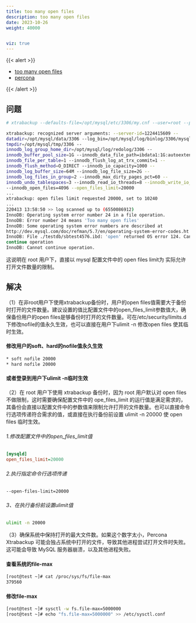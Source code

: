 ```yaml
---
title: too many open files
description: too many open files
date: 2023-10-26
weight: 40000


viz: true
---
```

<style>
th, td {
  border: 1px solid rgb(190, 190, 190);
}
</style>

{{< alert >}}

- [too many open files](https://opensource.actionsky.com/20220816-xtrabackup/)
- [percona](https://www.percona.com/blog/2016/12/28/using-percona-xtrabackup-mysql-instance-large-number-tables/)

{{< /alert >}}


## 问题

```bash
# xtrabackup --defaults-file=/opt/mysql/etc/3306/my.cnf --user=root --password=1 --socket=/opt/mysql/data/3306/mysqld.sock --backup --target-dir=/opt/mysql/backup/3306

xtrabackup: recognized server arguments: --server-id=1224415609 --
datadir=/opt/mysql/data/3306 --log_bin=/opt/mysql/log/binlog/3306/mysql-bin --
tmpdir=/opt/mysql/tmp/3306 --
innodb_log_group_home_dir=/opt/mysql/log/redolog/3306 --
innodb_buffer_pool_size=1G --innodb_data_file_path=ibdata1:1G:autoextend --
innodb_file_per_table=1 --innodb_flush_log_at_trx_commit=1 --
innodb_flush_method=O_DIRECT --innodb_io_capacity=1000 --
innodb_log_buffer_size=64M --innodb_log_file_size=2G --
innodb_log_files_in_group=2 --innodb_max_dirty_pages_pct=60 --
innodb_undo_tablespaces=3 --innodb_read_io_threads=8 --innodb_write_io_threads=8
--innodb_open_files=4096 --open_files_limit=20000
...
xtrabackup: open files limit requested 20000, set to 10240
...
220413 13:58:50 >> log scanned up to (6550086912)
InnoDB: Operating system error number 24 in a file operation.
InnoDB: Error number 24 means 'Too many open files'
InnoDB: Some operating system error numbers are described at
http://dev.mysql.com/doc/refman/5.7/en/operating-system-error-codes.ht ml
InnoDB: File ./testdb/sbtest4576.ibd: 'open' returned OS error 124. Cannot
continue operation
InnoDB: Cannot continue operation.
```



这说明在 root 用户下，直接以 mysql 配置文件中的 open files limit为 实际允许打开文件数量的限制。


## 解决

（1）在非root用户下使用xtrabackup备份时，用户的open files值需要大于备份时打开的文件数量。建议设置的值比配置文件中的open_files_limit参数值大，确保备份用户的open files是够备份时打开的文件数量。可在/etc/security/limits.d下修改nofile的值永久生效，也可以直接在用户下ulimit -n 修改open files 使其临时生效。

#### 修改用户的soft、hard的nofile值永久生效
```bash
* soft nofile 20000
* hard nofile 20000
```
#### 或者登录到用户下ulimit -n临时生效
（2）在 root 用户下使用 xtrabackup 备份时，因为 root 用户默认对 open files 不做限制，这时需要确保配置文件中的 ope_files_limit 的运行值是满足需求的，其备份会直接以配置文件中的参数值来限制允许打开的文件数量。也可以直接命令行选项传递符合需求的值，或直接在执行备份前设置 ulimit -n 20000 使 open files 临时生效。

###### 1.修改配置文件中的open_files_limit值
```ini
[mysqld]
open_files_limit=20000
```

###### 2.执行指定命令行选项传递
`--open-files-limit=20000`

###### 3、在执行备份前设置ulimit值
```bash
ulimit -n 20000
```

（3）确保系统中保持打开的最大文件数。如果这个数字太小，Percona Xtrabackup 可能会独占系统中打开的文件，导致其他进程尝试打开文件时失败。这可能会导致 MySQL 服务器崩溃，以及其他进程失败。

#### 查看系统的file-max
```bash
[root@test ~]# cat /proc/sys/fs/file-max
379560
```
####  修改file-max
```bash
[root@test ~]# sysctl -w fs.file-max=5000000
[root@test ~]# echo "fs.file-max=5000000" >> /etc/sysctl.conf
```





